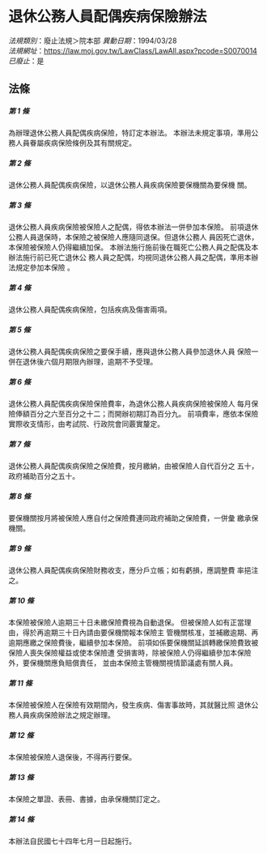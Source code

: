 # 退休公務人員配偶疾病保險辦法

*法規類別*：廢止法規＞院本部
*異動日期*：1994/03/28  
*法規網址*：https://law.moj.gov.tw/LawClass/LawAll.aspx?pcode=S0070014
*已廢止*：是


## 法條
##### 第 1 條
為辦理退休公務人員配偶疾病保險，特訂定本辦法。
本辦法未規定事項，準用公務人員眷屬疾病保險條例及其有關規定。

##### 第 2 條
退休公務人員配偶疾病保險，以退休公務人員疾病保險要保機關為要保機
關。

##### 第 3 條
退休公務人員疾病保險被保險人之配偶，得依本辦法一併參加本保險。
前項退休公務人員退保時，本保險之被保險人應隨同退保。但退休公務人
員因死亡退休，本保險被保險人仍得繼續加保。
本辦法施行施前後在職死亡公務人員之配偶及本辦法施行前已死亡退休公
務人員之配偶，均視同退休公務人員之配偶，準用本辦法規定參加本保險
。

##### 第 4 條
退休公務人員配偶疾病保險，包括疾病及傷害兩項。

##### 第 5 條
退休公務人員配偶疾病保險之要保手續，應與退休公務人員參加退休人員
保險一併在退休後六個月期限內辦理，逾期不予受理。

##### 第 6 條
退休公務人員配偶疾病保險保險費率，為退休公務人員疾病保險被保險人
每月保險俸額百分之六至百分之十二；而開辦初期訂為百分九。
前項費率，應依本保險實際收支情形，由考試院、行政院會同覈實釐定。

##### 第 7 條
退休公務人員配偶疾病保險之保險費，按月繳納，由被保險人自代百分之
五十，政府補助百分之五十。

##### 第 8 條
要保機關按月將被保險人應自付之保險費連同政府補助之保險費，一併彙
繳承保機關。

##### 第 9 條
退休公務人員配偶疾病保險財務收支，應分戶立帳；如有虧損，應調整費
率挹注之。

##### 第 10 條
本保險被保險人逾期三十日未繳保險費視為自動退保。
但被保險人如有正當理由，得於再逾期三十日內請由要保機關報本保險主
管機關核准，並補繳逾期、再逾期應繳之保險費後，繼續參加本保險。
前項如係要保機關延誤轉繳保險費致被保險人喪失保險權益或使本保險遭
受損害時，除被保險人仍得繼續參加本保險外，要保機關應負賠償責任，
並由本保險主管機關視情節議處有關人員。

##### 第 11 條
本保險被保險人在保險有效期間內，發生疾病、傷害事故時，其就醫比照
退休公務人員疾病保險辦法之規定辦理。

##### 第 12 條
本保險被保險人退保後，不得再行要保。

##### 第 13 條
本保險之單證、表冊、書據，由承保機關訂定之。

##### 第 14 條
本辦法自民國七十四年七月一日起施行。


